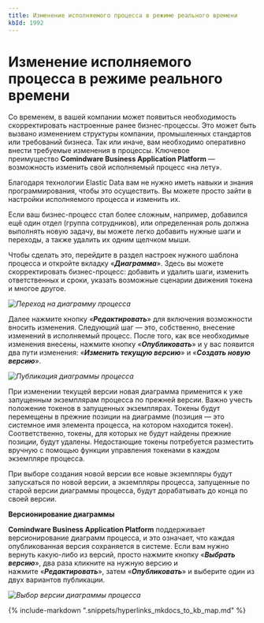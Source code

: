 ```yaml
---
title: Изменение исполняемого процесса в режиме реального времени
kbId: 1992
---
```


# Изменение исполняемого процесса в режиме реального времени

Со временем, в вашей компании может появиться необходимость скорректировать настроенные ранее бизнес-процессы. Это может быть вызвано изменением структуры компании, промышленных стандартов или требований бизнеса. Так или иначе, вам необходимо оперативно внести требуемые изменения в процессы. Ключевое преимущество **Comindware Business Application Platform** — возможность изменить свой исполняемый процесс «на лету».

Благодаря технологии Elastic Data вам не нужно иметь навыки и знания программирования, чтобы это осуществить. Вы можете просто зайти в настройки исполняемого процесса и изменить их. 

Если ваш бизнес-процесс стал более сложным, например, добавился ещё один отдел (группа сотрудников), или определенная роль должна выполнять новую задачу, вы можете легко добавить нужные шаги и переходы, а также удалить их одним щелчком мыши.

Чтобы сделать это, перейдите в раздел настроек нужного шаблона процесса и откройте вкладку «***Диаграмма***». Здесь вы можете скорректировать бизнес-процесс: добавить и удалить шаги, изменить ответственных и сроки, указать возможные сценарии движения токена и многое другое.

_![Переход на диаграмму процесса](https://kb.comindware.ru/assets/2021-12-29_08h43_54.png)_

Далее нажмите кнопку «***Редактировать***» для включения возможности вносить изменения. Следующий шаг — это, собственно, внесение изменений в исполняемый процесс. После того, как все необходимые  изменения внесены, нажмите кнопку «***Опубликовать***» и у вас появится два пути изменения: «***Изменить текущую версию***» и «***Создать новую версию***».

_![Публикация диаграммы процесса](https://kb.comindware.ru/assets/2021-12-29_08h48_44.png)_

При изменении текущей версии новая диаграмма применится к уже запущенным экземплярам процесса по прежней версии. Важно учесть положение токенов в запущенных экземплярах. Токены будут перемещены в прежние позиции на диаграмме (позиция ­— это системное имя элемента процесса, на котором находится токен). Соответственно, токены, для которых не будут найдены прежние позиции, будут удалены. Недостающие токены потребуется разместить вручную с помощью функции управления токенами в каждом экземпляре процесса.

При выборе создания новой версии все новые экземпляры будут запускаться по новой версии, а экземпляры процесса, запущенные по старой версии диаграммы процесса, будут дорабатывать до конца по своей версии.

**Версионирование диаграммы**

**Comindware Business Application Platform** поддерживает версионирование диаграмм процесса, и это означает, что каждая опубликованная версия сохраняется в системе. Если вам нужно вернуть какую-либо из версий, просто нажмите кнопку «***Выбрать версию***», два раза кликните на нужную версию и нажмите «***Редактировать***», затем «***Опубликовать***» и выберите один из двух вариантов публикации.

_![Выбор версии диаграммы процесса](https://kb.comindware.ru/assets/2021-12-29_08h53_50.png)_

{% include-markdown ".snippets/hyperlinks_mkdocs_to_kb_map.md" %}
